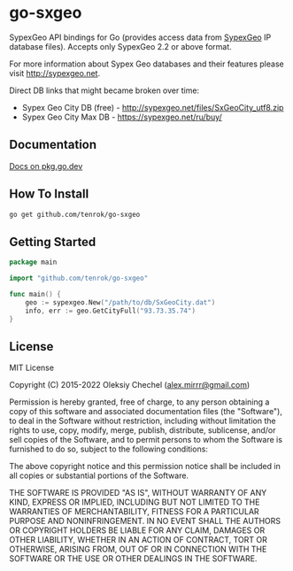 # go-sxgeo

SypexGeo API bindings for Go (provides access data from [SypexGeo](https://sypexgeo.net/) IP database files). Accepts only SypexGeo 2.2 or above format.

For more information about Sypex Geo databases and their features please visit http://sypexgeo.net.

Direct DB links that might became broken over time:

-   Sypex Geo City DB (free) - http://sypexgeo.net/files/SxGeoCity_utf8.zip
-   Sypex Geo City Max DB - https://sypexgeo.net/ru/buy/

## Documentation

[Docs on pkg.go.dev](https://pkg.go.dev/github.com/tenrok/go-sxgeo)

## How To Install

```bash
go get github.com/tenrok/go-sxgeo
```

## Getting Started

```go
package main

import "github.com/tenrok/go-sxgeo"

func main() {
    geo := sypexgeo.New("/path/to/db/SxGeoCity.dat")
    info, err := geo.GetCityFull("93.73.35.74")
}
```

## License

MIT License

Copyright (C) 2015-2022 Oleksiy Chechel (alex.mirrr@gmail.com)

Permission is hereby granted, free of charge, to any person obtaining a copy of this software and associated documentation files (the "Software"), to deal in the Software without restriction, including without limitation the rights to use, copy, modify, merge, publish, distribute, sublicense, and/or sell copies of the Software, and to permit persons to whom the Software is furnished to do so, subject to the following conditions:

The above copyright notice and this permission notice shall be included in all copies or substantial portions of the Software.

THE SOFTWARE IS PROVIDED "AS IS", WITHOUT WARRANTY OF ANY KIND, EXPRESS OR IMPLIED, INCLUDING BUT NOT LIMITED TO THE WARRANTIES OF MERCHANTABILITY, FITNESS FOR A PARTICULAR PURPOSE AND NONINFRINGEMENT. IN NO EVENT SHALL THE AUTHORS OR COPYRIGHT HOLDERS BE LIABLE FOR ANY CLAIM, DAMAGES OR OTHER LIABILITY, WHETHER IN AN ACTION OF CONTRACT, TORT OR OTHERWISE, ARISING FROM, OUT OF OR IN CONNECTION WITH THE SOFTWARE OR THE USE OR OTHER DEALINGS IN THE SOFTWARE.
